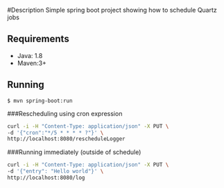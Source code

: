 #Description
Simple spring boot project showing how to schedule Quartz jobs

## Requirements

- Java: 1.8
- Maven:3+


## Running

```
$ mvn spring-boot:run
```


###Rescheduling using cron expression
```bash
curl -i -H "Content-Type: application/json" -X PUT \
-d '{"cron":"*/5 * * * * ?"}' \
http://localhost:8080/rescheduleLogger
```

###Running immediately (outside of schedule)
```bash
curl -i -H "Content-Type: application/json" -X PUT \
-d '{"entry": "Hello world"}' \
http://localhost:8080/log
```